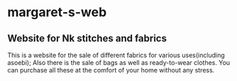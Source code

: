 # margaret-s-web

## Website for Nk stitches and fabrics

This is a website for the sale of different fabrics for various uses(including asoebi); Also there is the sale of bags as well as ready-to-wear clothes. 
You can purchase all these at the comfort of your home without any stress.
